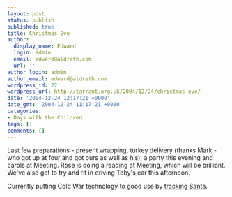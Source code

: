```yaml
---
layout: post
status: publish
published: true
title: Christmas Eve
author:
  display_name: Edward
  login: admin
  email: edward@aldreth.com
  url: ''
author_login: admin
author_email: edward@aldreth.com
wordpress_id: 72
wordpress_url: http://tarrant.org.uk/2004/12/24/christmas-eve/
date: '2004-12-24 12:17:21 +0000'
date_gmt: '2004-12-24 11:17:21 +0000'
categories:
- Days with the Children
tags: []
comments: []
---
```

<p>Last few preparations - present wrapping, turkey delivery (thanks Mark - who got up at four and got ours as well as his), a party this evening and carols at Meeting.  Rose is doing a reading at Meeting, which will be brilliant.  We've also got to try and fit in driving Toby's car this afternoon.</p>
<p>Currently putting Cold War technology to good use by <a href="http://www.noradsanta.org/english/radar/index.html">tracking Santa</a>.</p>
